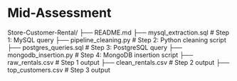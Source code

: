 # Mid-Assessment
Store-Customer-Rental/
  ├── README.md
  ├── mysql_extraction.sql           # Step 1: MySQL query
  ├── pipeline_cleaning.py            # Step 2: Python cleaning script
  ├── postgres_queries.sql            # Step 3: PostgreSQL query
  ├── mongodb_insertion.py            # Step 4: MongoDB insertion script
  ├── raw_rentals.csv                 # Step 1 output
  ├── clean_rentals.csv               # Step 2 output
  ├── top_customers.csv               # Step 3 output
